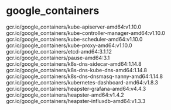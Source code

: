 # google_containers
gcr.io/google_containers/kube-apiserver-amd64:v1.10.0</br>
gcr.io/google_containers/kube-controller-manager-amd64:v1.10.0</br>
gcr.io/google_containers/kube-scheduler-amd64:v1.10.0</br>
gcr.io/google_containers/kube-proxy-amd64:v1.10.0</br>
gcr.io/google_containers/etcd-amd64:3.1.12</br>
gcr.io/google_containers/pause-amd64:3.1</br>
gcr.io/google_containers/k8s-dns-sidecar-amd64:1.14.8</br>
gcr.io/google_containers/k8s-dns-kube-dns-amd64:1.14.8</br>
gcr.io/google_containers/k8s-dns-dnsmasq-nanny-amd64:1.14.8</br>
gcr.io/google_containers/kubernetes-dashboard-amd64:v1.8.3</br>
gcr.io/google_containers/heapster-grafana-amd64:v4.4.3</br>
gcr.io/google_containers/heapster-amd64:v1.4.2</br>
gcr.io/google_containers/heapster-influxdb-amd64:v1.3.3</br>

